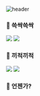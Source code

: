 ![header](https://capsule-render.vercel.app/api?type=soft&color=0:91A6CF,100:F7CAC9&height=100&section=header&text=Someday,I'll%20be%20Developer&fontSize=30&fontColor=ffffff)

### :page_facing_up:  쓱싹쓱싹
<img src="https://img.shields.io/badge/Python-3766AB?style=for-the-badge&?logo=appveyor&logo=Python&logoColor=white"/> <img src="https://img.shields.io/badge/Kotlin-563DAC?style=for-the-badge&?logo=appveyor&logo=Kotlin&logoColor=white"/>

### :bookmark:  끼적끼적
<img src="https://img.shields.io/badge/Swift-F15137?style=for-the-badge&?logo=appveyor&logo=Swift&logoColor=white"/> <img src="https://img.shields.io/badge/ObjectivC-000000?style=for-the-badge&?logo=appveyor&logo=C&logoColor=white"/>

### :date: 언젠가?

